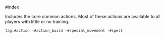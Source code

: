#index 

Includes the core common actions. Most of these actions are available to all players with little or no training.

```query
tag:#action -#action_build -#special_movement -#spell
```
